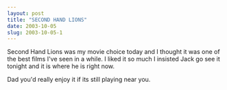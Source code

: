 ```yaml
---
layout: post
title: "SECOND HAND LIONS"
date: 2003-10-05
slug: 2003-10-05-1
---
```


Second Hand Lions was my movie choice today and I thought it was one of the best films I&apos;ve seen in a while.  I liked it so much I insisted Jack go see it tonight and it is where he is right now.

Dad you&apos;d really enjoy it if its still playing near you.

